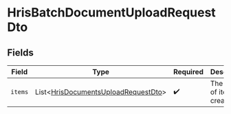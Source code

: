 # HrisBatchDocumentUploadRequestDto


## Fields

| Field                                                                                            | Type                                                                                             | Required                                                                                         | Description                                                                                      |
| ------------------------------------------------------------------------------------------------ | ------------------------------------------------------------------------------------------------ | ------------------------------------------------------------------------------------------------ | ------------------------------------------------------------------------------------------------ |
| `items`                                                                                          | List\<[HrisDocumentsUploadRequestDto](../../models/components/HrisDocumentsUploadRequestDto.md)> | :heavy_check_mark:                                                                               | The batch of items to create                                                                     |